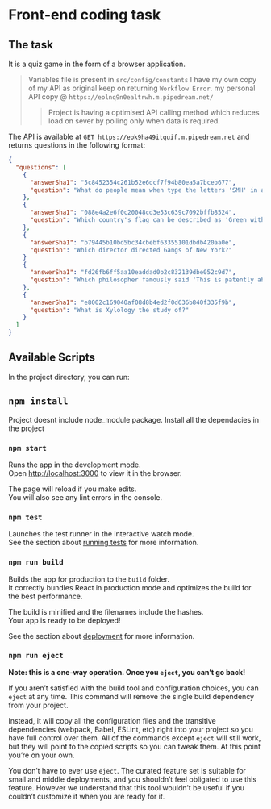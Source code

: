 # Front-end coding task

## The task
It is a quiz game in the form of a browser application.

> Variables file is present in `src/config/constants`
> I have my own copy of my API as original keep on returning `Workflow Error`. my personal API copy @ `https://eolnq9n0ealtrwh.m.pipedream.net/`
>>Project is having a optimised API calling method which reduces load on sever by polling only when data is required.

The API is available at `GET https://eok9ha49itquif.m.pipedream.net` and returns questions in the following format:
```json
{
  "questions": [
    {
      "answerSha1": "5c8452354c261b52e6dcf7f94b80ea5a7bceb677",
      "question": "What do people mean when type the letters 'SMH' in a message on the internet?"
    },
    {
      "answerSha1": "088e4a2e6f0c20048cd3e53c639c7092bffb8524",
      "question": "Which country's flag can be described as 'Green with a vertical white band on the left side. The green section contains a white crescent and star.'?"
    },
    {
      "answerSha1": "b79445b10bd5bc34cbebf63355101dbdb420aa0e",
      "question": "Which director directed Gangs of New York?"
    }
    {
      "answerSha1": "fd26fb6ff5aa10eaddad0b2c832139dbe052c9d7",
      "question": "Which philosopher famously said 'This is patently absurd; but whoever wishes to become a philosopher must learn not to be frightened by absurdities'?"
    },
    {
      "answerSha1": "e8002c169040af08d8b4ed2f0d636b840f335f9b",
      "question": "What is Xylology the study of?"
    }
  ]
}
```


## Available Scripts

In the project directory, you can run:

## `npm install`

Project doesnt include node_module package. Install all the dependacies in the project

### `npm start`

Runs the app in the development mode.\
Open [http://localhost:3000](http://localhost:3000) to view it in the browser.

The page will reload if you make edits.\
You will also see any lint errors in the console.

### `npm test`

Launches the test runner in the interactive watch mode.\
See the section about [running tests](https://facebook.github.io/create-react-app/docs/running-tests) for more information.

### `npm run build`

Builds the app for production to the `build` folder.\
It correctly bundles React in production mode and optimizes the build for the best performance.

The build is minified and the filenames include the hashes.\
Your app is ready to be deployed!

See the section about [deployment](https://facebook.github.io/create-react-app/docs/deployment) for more information.

### `npm run eject`

**Note: this is a one-way operation. Once you `eject`, you can’t go back!**

If you aren’t satisfied with the build tool and configuration choices, you can `eject` at any time. This command will remove the single build dependency from your project.

Instead, it will copy all the configuration files and the transitive dependencies (webpack, Babel, ESLint, etc) right into your project so you have full control over them. All of the commands except `eject` will still work, but they will point to the copied scripts so you can tweak them. At this point you’re on your own.

You don’t have to ever use `eject`. The curated feature set is suitable for small and middle deployments, and you shouldn’t feel obligated to use this feature. However we understand that this tool wouldn’t be useful if you couldn’t customize it when you are ready for it.